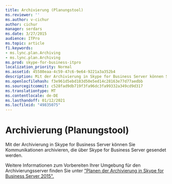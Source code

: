 ```yaml
---
title: Archivierung (Planungstool)
ms.reviewer: ''
ms.author: v-cichur
author: cichur
manager: serdars
ms.date: 3/27/2015
audience: ITPro
ms.topic: article
f1.keywords:
- ms.lync.plan.Archiving
- ms.lync.plan.Archiving
ms.prod: skype-for-business-itpro
localization_priority: Normal
ms.assetid: 45580eaa-4c59-47c6-9e64-9221a3a352b4
description: Mit der Archivierung in Skype for Business Server können Sie Kommunikationen archivieren, die über Skype for Business Server gesendet werden.
ms.openlocfilehash: f3e961d5ebd183d50e5ed14c28163e77d77aedbb
ms.sourcegitcommit: c528fad9db719f3fa96dc3fa99332a349cd9d317
ms.translationtype: MT
ms.contentlocale: de-DE
ms.lasthandoff: 01/12/2021
ms.locfileid: "49835075"
---
```

# <a name="archiving-planning-tool"></a>Archivierung (Planungstool)
 
Mit der Archivierung in Skype for Business Server können Sie Kommunikationen archivieren, die über Skype for Business Server gesendet werden.
  
Weitere Informationen zum Vorbereiten Ihrer Umgebung für den Archivierungsserver finden Sie unter ["Planen der Archivierung in Skype for Business Server 2015".](../../plan-your-deployment/archiving/archiving.md)
  

